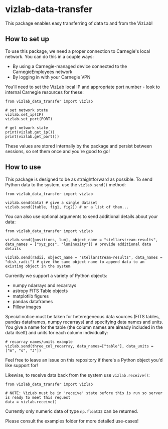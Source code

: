 # vizlab-data-transfer

This package enables easy transferring of data to and from the VizLab! 

## How to set up

To use this package, we need a proper connection to Carnegie's local network. You can do this in a couple ways:

* By using a Carnegie-managed device connected to the CarnegieEmployees network
* By logging in with your Carnegie VPN

You'll need to set the VizLab local IP and appropriate port number - look to internal Carnegie resources for these:

```
from vizlab_data_transfer import vizlab

# set network state
vizlab.set_ip(IP)
vizlab.set_port(PORT)

# get network state
print(vizlab.get_ip())
print(vizlab.get_port())
```

These values are stored internally by the package and persist between sessions, so set them once and you're good to go!

## How to use

This package is designed to be as straightforward as possible. To send Python data to the system, use the ```vizlab.send()``` method:

```
from vizlab_data_transfer import vizlab

vizlab.send(data) # give a single dataset
vizlab.send([table, fig1, fig2]) # or a list of them...
```

You can also use optional arguments to send additional details about your data:

```
from vizlab_data_transfer import vizlab

vizlab.send([positions, lum], object_name = "stellarstream-results", data_names = ["xyz_pos", "luminosity"]) # provide additional data details

vizlab.send(radii, object_name = "stellarstream-results", data_names = "disk_radii") # give the same object name to append data to an existing object in the system
```

Currently we support a variety of Python objects:
* numpy ndarrays and recarrays
* astropy FITS Table objects
* matplotlib figures
* pandas dataframes
* Pillow images

Special notice must be taken for heteregeneous data sources (FITS tables, pandas dataframes, numpy recarrays) and specifying data names and units. You give a name for the table (the column names are already included in the data itself) and units for each column individually:

```
# recarray names/units example
vizlab.send(three_col_recarray, data_names=["table"], data_units = ["m", "s", "J"])
```

Feel free to leave an issue on this repository if there's a Python object you'd like support for!

Likewise, to receive data back from the system use ```vizlab.receive()```:

```
from vizlab_data_transfer import vizlab

# NOTE: VizLab must be in 'receive' state before this is run so server is ready to meet this request
data = vizlab.receive() 
```

Currently only numeric data of type ```np.float32``` can be returned.

Please consult the examples folder for more detailed use-cases!